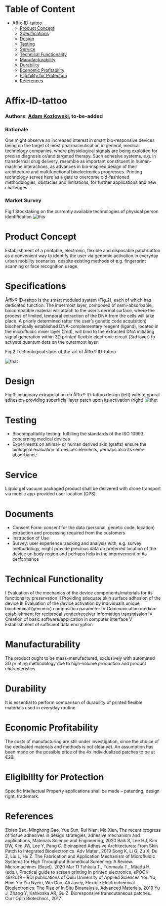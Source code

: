 Table of Content
================
* [Affix-ID-tattoo](#Affix-ID-tattoo)
  * [Product Concept](#Product-Concept)
  * [Specifications](#Specifications)
  * [Design](#Design)
  * [Testing](#Testing)
  * [Service](#Service)
  * [Technical Functionality](#Technical-Functionality)
  * [Manufacturability](#Manufacturability)
  * [Durability](#Durability)
  * [Economic Profitability](#Economic-Profitability)
  * [Eligibility for Protection](#Eligibility-for-Protection)
  * [References](#References)


# Affix-ID-tattoo

### **Authors:** [Adam Kozlowski](https://github.com/kozload), to-be-added

### Rationale
One might observe an increased interest in smart bio-responsive devices being on the target of most pharmaceutical or, in general, medical technology companies, where physiological signals are being exploited for precise diagnosis or/and targeted therapy. Such adhesive systems, e.g. in transdermal drug delivery, resemble as important constituent in human-machine interactions, as advances in bio-inspired design of their architecture and multifunctional bioelectronics progresses. Printing technology serves here as a gate to overcome old-fashioned methodologies, obstacles and limitations, for further applications and new challenges.

### Market Survey
Fig.1 Stocktaking on the currently available technologies of physical person identification
![this](./img/marketo.png)

# Product Concept
Establishment of a printable, electronic, flexible and disposable patch/tattoo as a convenient way to identify the user via genomic activation in everyday urban mobility scenarios, despite existing methods of e.g. fingerprint scanning or face recognition usage. 

# Specifications
Åffix® ID-tattoo is the smart moduled system (Fig.2), each of which has dedicated function. The innermost layer, composed of semi-absorbable, biocompatible material will attach to the user’s dermal surface, where the process of limited, temporal extraction of the DNA from the cells will take place. A priorly determined (after the user’s genetic code acquisition) biochemically established DNA-complementary reagent (ligand), located in the microfluidic mixer layer (2nd), will bind to the extracted DNA initiating signal generation within 3D printed flexible electronic circuit (3rd layer) to activate quantum dots on the outermost layer. 

Fig.2 Technological state-of the-art of Åffix® ID-tattoo

![that](./img/columno.png)

# Design
Fig.3: imaginary extrapolation on Åffix® ID-tattoo design (left) with temporal adhesion-providing superficial layer patch upon its activation (right)
![thet](./img/mano.png)

# Testing
-	Biocompatibility testing: fulfilling the standards of the ISO 10993 concerning medical devices 
-	Experiments on animal- or human derived skin (grafts) ensure the biological evaluation of device’s elements, perhaps also its semi-absorbance

# Service
Liquid gel vacuum packaged product shall be delivered with drone transport via mobile app-provided user location (GPS).

# Documents
-	Consent Form: consent for the data (personal, genetic code, location) extraction and processing required from the customers 
-	Instruction of Use
-	Survey: user experience tracking and analysis with, e.g. survey methodology, might provide precious data on preferred location of the device on body region and perhaps help in the improvement of its performance

# Technical Functionality
I	Evaluation of the mechanics of the device components/materials for its functionality preservation
II	Providing adequate skin surface adhesion of the device
III	Evaluation of the device activation by individual’s unique biochemical (genomic) composition parameter
IV	Communication medium establishment for reciprocal sender/receiver information transmission
IV	Creation of basic software/application in computer interface
V	Establishment of sufficient data encryption 

# Manufacturability
The product ought to be mass-manufactured, exclusively with automated 3D printing methodology due to high-volume production and product characteristics.

# Durability
It is essential to perform comparison of durability of printed flexible materials used in everyday routine.

# Economic Profitability	
The costs of manufacturing are still under investigation, since the choice of the dedicated materials and methods is not clear yet. An assumption has been made on the possible price of the 4x individualized patches to be at €29.

# Eligibility for Protection
Specific Intellectual Property applications shall be made – patenting, design right, trademark.

# References

Zixian Bao, Minghong Gao, Yue Sun, Rui Nian, Mo Xian, The recent progress of tissue adhesives in design strategies, adhesive mechanism and applications, Materials Science and Engineering, 2020
Baik S, Lee HJ, Kim DW, Kim JW, Lee Y, Pang C. Bioinspired Adhesive Architectures: From Skin Patch to Integrated Bioelectronics. Adv Mater., 2019 
Song K, Li G, Zu X, Du Z, Liu L, Hu Z. The Fabrication and Application Mechanism of Microfluidic Systems for High Throughput Biomedical Screening: A Review. Micromachines (Basel). 2020 Mar 11
Tuhkala T., Tuomaala T., Määttä H. (eds.), Practical guide to screen printing in printed electronics, ePOOKI 48/2019 – RDI publications of Oulu University of Applied Sciences
You Yu, Hnin Yin Yin Nyein, Wei Gao, Ali Javey, Flexible Electrochemical Bioelectronics: The Rise of In Situ Bioanalysis, Advanced Materials, 2019
Yu J, Zhang Y, Kahkoska AR, Gu Z. Bioresponsive transcutaneous patches. Curr Opin Biotechnol., 2017




